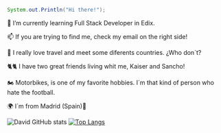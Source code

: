 ```java
System.out.Println("Hi there!");
```

 🌱 I’m currently learning Full Stack Developer in Edix.
 
 📫 If you are trying to find me, check my email on the right side!
 
🚀 I really love travel and meet some diferents countries. ¿Who don´t?

🐈🐈 I have two great friends living whit me, Kaiser and Sancho!

🏍 Motorbikes, is one of my favorite hobbies. I´m that kind of person who hate the football.

🌍 I´m from Madrid (Spain)💃


 
<!--
**DavidGRamiro/DavidGRamiro** is a ✨ _special_ ✨ repository because its `README.md` (this file) appears on your GitHub profile.

Here are some ideas to get you started:

- 🔭 I’m currently working on ...
- 🌱 I’m currently learning ...
- 👯 I’m looking to collaborate on ...
- 🤔 I’m looking for help with ...
- 💬 Ask me about ...
- 📫 How to reach me: ...
- 😄 Pronouns: ...
- ⚡ Fun fact: ...
-->


![David GitHub stats](https://github-readme-stats.vercel.app/api?username=DavidGRamiro&show_icons=true&theme=radical)
[![Top Langs](https://github-readme-stats.vercel.app/api/top-langs/?username=DavidGRamiro&layout=compact)](https://github.com/anuraghazra/github-readme-stats)
